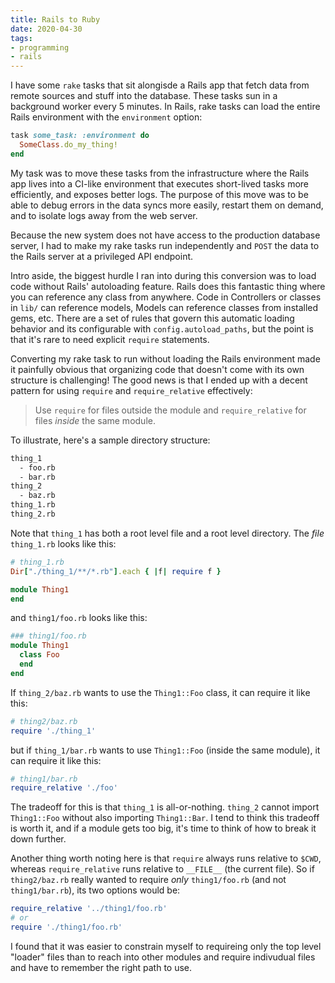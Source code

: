 ```yaml
---
title: Rails to Ruby
date: 2020-04-30
tags:
- programming
- rails
---
```


I have some `rake` tasks that sit alongisde a Rails app that fetch data from remote
sources and stuff into the database. These tasks sun in a background worker every 5 minutes. In Rails, rake tasks can load the entire Rails
environment with the `environment` option:

```ruby
task some_task: :environment do
  SomeClass.do_my_thing!
end
```

My task was to move these tasks from the infrastructure where the Rails app lives
into a CI-like environment that executes short-lived tasks more efficiently,
and exposes better logs. The purpose of this move was to be able to debug errors
in the data syncs more easily, restart them on demand, and to isolate logs
away from the web server.

Because the new system does not have access to the production database server,
I had to make my rake tasks run independently and `POST` the data to the Rails server
at a privileged API endpoint.

Intro aside, the biggest hurdle I ran into during this conversion was to load code without Rails' autoloading feature.
Rails does this fantastic thing where you can reference any class from anywhere.
Code in Controllers or classes in `lib/` can reference models, Models can reference classes from installed gems, etc. There are a set of rules that govern this automatic loading
behavior and its configurable with `config.autoload_paths`, but the point is that it's rare
to need explicit `require` statements.

Converting my rake task to run without loading the Rails environment made it painfully obvious
that organizing code that doesn't come with its own structure is challenging! The good news is
that I ended up with a decent pattern for using `require` and `require_relative` effectively:

> Use `require` for files outside the module and `require_relative` for files _inside_ the same module.

To illustrate, here's a sample directory structure:

```bash
thing_1
  - foo.rb
  - bar.rb
thing_2
  - baz.rb
thing_1.rb
thing_2.rb
```

Note that `thing_1` has both a root level file and a root level directory. The _file_ `thing_1.rb` looks like this:

```ruby
# thing_1.rb
Dir["./thing_1/**/*.rb"].each { |f| require f }

module Thing1
end
```

and `thing1/foo.rb` looks like this:

```ruby
### thing1/foo.rb
module Thing1
  class Foo
  end
end
```

If `thing_2/baz.rb` wants to use the `Thing1::Foo` class, it can require
it like this:

```ruby
# thing2/baz.rb
require './thing_1'
```

but if `thing_1/bar.rb` wants to use `Thing1::Foo` (inside the same module), it can require it like this:

```ruby
# thing1/bar.rb
require_relative './foo'
```

The tradeoff for this is that `thing_1` is all-or-nothing. `thing_2` cannot
import `Thing1::Foo` without also importing `Thing1::Bar`. I tend to think
this tradeoff is worth it, and if a module gets too big, it's time to think
of how to break it down further.

Another thing worth noting here is that `require` always runs relative to `$CWD`, whereas `require_relative` runs relative to `__FILE__` (the current file). So if `thing2/baz.rb` really wanted to require _only_ `thing1/foo.rb` (and not `thing1/bar.rb`), its two options would be:

```ruby
require_relative '../thing1/foo.rb'
# or
require './thing1/foo.rb'
```

I found that it was easier to constrain myself to requireing only the top level "loader" files than to reach into other modules and require indivudual
files and have to remember the right path to use.
